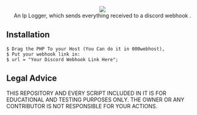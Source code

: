 <p align=center>

  <img src="https://encrypted-tbn0.gstatic.com/images?q=tbn:ANd9GcTAuFDirSTdDU72qlU5Oj8ZFcb0ftrp3Uh7tA&usqp=CAU"/>

  <br>
  <span>An Ip Logger, which sends everything received to a discord webhook .</span>
  <br>


## Installation

```console
$ Drag the PHP To your Host (You Can do it in 000webhost), 
$ Put your webhook link in:
$ url = "Your Discord Webhook Link Here";
```

## Legal Advice
THIS REPOSITORY AND EVERY SCRIPT INCLUDED IN IT IS FOR EDUCATIONAL 
AND TESTING PURPOSES ONLY. THE OWNER OR ANY CONTRIBUTOR IS NOT RESPONSIBLE
FOR YOUR ACTIONS.


